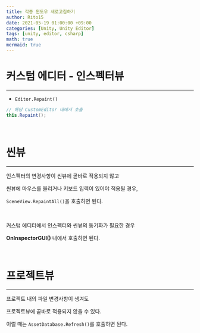 ```yaml
---
title: 각종 윈도우 새로고침하기
author: Rito15
date: 2021-05-19 01:00:00 +09:00
categories: [Unity, Unity Editor]
tags: [unity, editor, csharp]
math: true
mermaid: true
---
```


# 커스텀 에디터 - 인스펙터뷰
---

- `Editor.Repaint()`

```cs
// 해당 CustomEditor 내에서 호출
this.Repaint();
```

<br>

# 씬뷰
---

인스펙터의 변경사항이 씬뷰에 곧바로 적용되지 않고

씬뷰에 마우스를 올리거나 키보드 입력이 있어야 적용될 경우,

`SceneView.RepaintAll()`을 호출하면 된다.

<br>

커스텀 에디터에서 인스펙터와 씬뷰의 동기화가 필요한 경우

**OnInspectorGUI()** 내에서 호출하면 된다.

<br>


# 프로젝트뷰
---

프로젝트 내의 파일 변경사항이 생겨도

프로젝트뷰에 곧바로 적용되지 않을 수 있다.

이럴 때는 `AssetDatabase.Refresh()`를 호출하면 된다.




